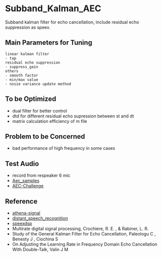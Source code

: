 # Subband_Kalman_AEC
Subband kalman filter for echo cancellation, include residual echo suppression as speex.

## Main Parameters for Tuning
    linear kalman filter
    - tap
    residual echo suppression
    - suppress_gain
    others
    - smooth factor
    - min/max value
    - nosie variance update method

## To be Optimized
- dual filter for better control 
- dtd for different residual echo supression between st and dt
- matrix calculation efficiency of m file

## Problem to be Concerned
- bad performance of high frequency in some cases

## Test Audio 
- record from respeaker 6 mic
- [Aec_samples](https://github.com/ewan-xu/AecSamples)
- [AEC-Challenge](https://github.com/microsoft/AEC-Challenge)
## Reference
- [athena-signal](https://github.com/athena-team/athena-signal)
- [distant_speech_recognition](https://github.com/kkumatani/distant_speech_recognition)
- [speexdsp](https://github.com/xiph/speexdsp)
- Multirate digital signal processing,  Crochiere, R. E. , & Rabiner, L. R.
- Study of the General Kalman Filter for Echo Cancellation, Paleologu C ,  Benesty J ,  Ciochina S
- On Adjusting the Learning Rate in Frequency Domain Echo Cancellation With Double-Talk, Valin J M 